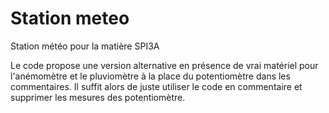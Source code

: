 # Station meteo
Station météo pour la matière SPI3A

Le code propose une version alternative en présence de vrai matériel pour l'anémomètre et le pluviomètre à la place du potentiomètre dans les commentaires. Il suffit alors de juste utiliser le code en commentaire et supprimer les mesures des potentiomètre.
